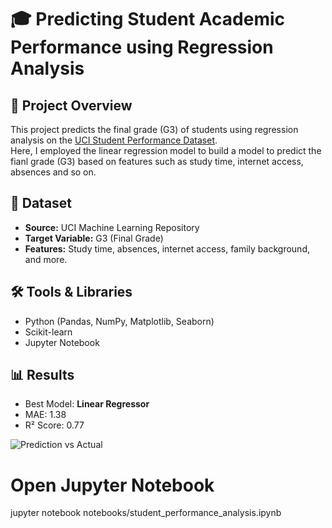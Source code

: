 # 🎓 Predicting Student Academic Performance using Regression Analysis

## 📌 Project Overview
This project predicts the final grade (G3) of students using regression analysis on the [UCI Student Performance Dataset](https://archive.ics.uci.edu/ml/datasets/student+performance).  
Here, I employed the linear regression model to build a model to predict the fianl grade (G3) based on features such as study time, internet access, absences and so on. 

## 📂 Dataset
- **Source:** UCI Machine Learning Repository
- **Target Variable:** G3 (Final Grade)
- **Features:** Study time, absences, internet access, family background, and more.

## 🛠️ Tools & Libraries
- Python (Pandas, NumPy, Matplotlib, Seaborn)
- Scikit-learn
- Jupyter Notebook

## 📊 Results
- Best Model: **Linear Regressor**
- MAE: 1.38
- R² Score: 0.77

![Prediction vs Actual](images/prediction_vs_actual.png)


# Open Jupyter Notebook
jupyter notebook notebooks/student_performance_analysis.ipynb
